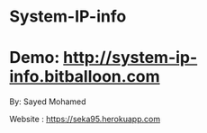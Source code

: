 # System-IP-info

# Demo: http://system-ip-info.bitballoon.com

 
 By: Sayed Mohamed

 Website : https://seka95.herokuapp.com
